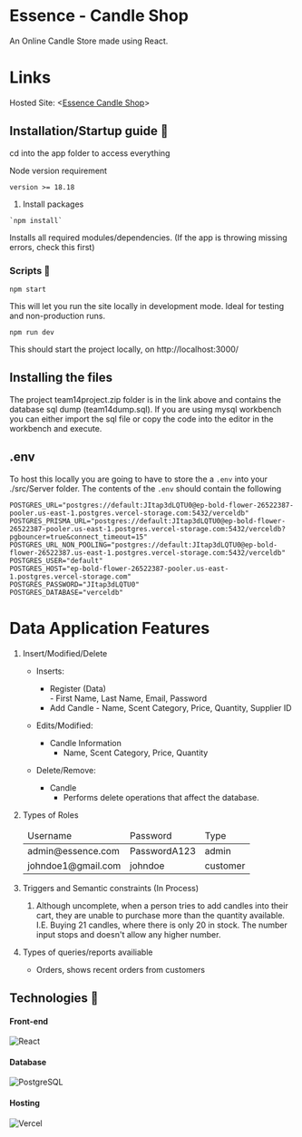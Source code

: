 # Essence - Candle Shop
An Online Candle Store made using React.

# Links
Hosted Site: <[Essence Candle Shop](https://essence-true.vercel.app/)>  

## Installation/Startup guide 🔨

cd into the app folder to access everything

Node version requirement 
```
version >= 18.18
```

1. Install packages
```
`npm install`
```
Installs all required modules/dependencies. (If the app is throwing missing errors, check this first)

### Scripts 📜
`npm start`

This will let you run the site locally in development mode.
Ideal for testing and non-production runs.

`npm run dev`

This should start the project locally, on http://localhost:3000/

## Installing the files
The project team14project.zip folder is in the link above and contains the database sql dump (team14dump.sql). If you are using mysql workbench you can either import the sql file or copy the code into the editor in the workbench and execute.

## .env
To host this locally you are going to have to store the a `.env` into your ./src/Server folder. The contents of the `.env` should contain the following
```
POSTGRES_URL="postgres://default:JItap3dLQTU0@ep-bold-flower-26522387-pooler.us-east-1.postgres.vercel-storage.com:5432/verceldb"
POSTGRES_PRISMA_URL="postgres://default:JItap3dLQTU0@ep-bold-flower-26522387-pooler.us-east-1.postgres.vercel-storage.com:5432/verceldb?pgbouncer=true&connect_timeout=15"
POSTGRES_URL_NON_POOLING="postgres://default:JItap3dLQTU0@ep-bold-flower-26522387.us-east-1.postgres.vercel-storage.com:5432/verceldb"
POSTGRES_USER="default"
POSTGRES_HOST="ep-bold-flower-26522387-pooler.us-east-1.postgres.vercel-storage.com"
POSTGRES_PASSWORD="JItap3dLQTU0"
POSTGRES_DATABASE="verceldb"
```

# Data Application Features
1. Insert/Modified/Delete
    - Inserts:  
        - Register (Data)  
                - First Name, Last Name, Email, Password
        - Add Candle
                - Name, Scent Category, Price, Quantity, Supplier ID

    - Edits/Modified:   
        - Candle Information
            - Name, Scent Category, Price, Quantity

    - Delete/Remove:  
        - Candle
            - Performs delete operations that affect the database.

            
2. Types of Roles  
    <table>
        <thead>
            <tr>
                <td>Username</td>
                <td>Password</td>
                <td>Type</td>
            </tr>
        </thead>
        <tbody>
            <tr>
                <td>admin@essence.com</td>
                <td>PasswordA123</td>
                <td>admin</td>
            </tr>
            <tr>
                <td>johndoe1@gmail.com</td>
                <td>johndoe</td>
                <td>customer</td>
            </tr>
        </tbody>
    </table>
3. Triggers and Semantic constraints (In Process) 
    1. Although uncomplete, when a person tries to add candles into their cart, they are unable to purchase more than the quantity available. I.E. Buying 21 candles, where there is only 20 in stock. The number input stops and doesn't allow any higher number.
       
4. Types of queries/reports availiable
    - Orders, shows recent orders from customers

## Technologies 📡

#### Front-end
![React](https://img.shields.io/badge/react-%2320232a.svg?style=for-the-badge&logo=react&logoColor=%2361DAFB)

#### Database
![PostgreSQL](https://img.shields.io/badge/postgresql-%23316192.svg?style=for-the-badge&logo=postgresql&logoColor=white)

#### Hosting

![Vercel](https://img.shields.io/badge/vercel-%23000000.svg?style=for-the-badge&logo=vercel&logoColor=white)
